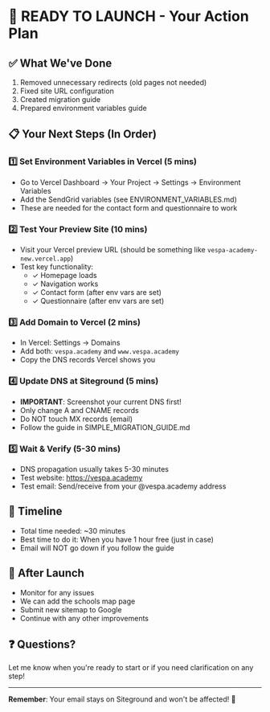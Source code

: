 # 🚀 READY TO LAUNCH - Your Action Plan

## ✅ What We've Done
1. Removed unnecessary redirects (old pages not needed)
2. Fixed site URL configuration 
3. Created migration guide
4. Prepared environment variables guide

## 📋 Your Next Steps (In Order)

### 1️⃣ Set Environment Variables in Vercel (5 mins)
- Go to Vercel Dashboard → Your Project → Settings → Environment Variables
- Add the SendGrid variables (see ENVIRONMENT_VARIABLES.md)
- These are needed for the contact form and questionnaire to work

### 2️⃣ Test Your Preview Site (10 mins)
- Visit your Vercel preview URL (should be something like `vespa-academy-new.vercel.app`)
- Test key functionality:
  - ✓ Homepage loads
  - ✓ Navigation works
  - ✓ Contact form (after env vars are set)
  - ✓ Questionnaire (after env vars are set)

### 3️⃣ Add Domain to Vercel (2 mins)
- In Vercel: Settings → Domains
- Add both: `vespa.academy` and `www.vespa.academy`
- Copy the DNS records Vercel shows you

### 4️⃣ Update DNS at Siteground (5 mins)
- **IMPORTANT**: Screenshot your current DNS first!
- Only change A and CNAME records
- Do NOT touch MX records (email)
- Follow the guide in SIMPLE_MIGRATION_GUIDE.md

### 5️⃣ Wait & Verify (5-30 mins)
- DNS propagation usually takes 5-30 minutes
- Test website: https://vespa.academy
- Test email: Send/receive from your @vespa.academy address

## 🎯 Timeline
- Total time needed: ~30 minutes
- Best time to do it: When you have 1 hour free (just in case)
- Email will NOT go down if you follow the guide

## 📱 After Launch
- Monitor for any issues
- We can add the schools map page
- Submit new sitemap to Google
- Continue with any other improvements

## ❓ Questions?
Let me know when you're ready to start or if you need clarification on any step!

---
**Remember**: Your email stays on Siteground and won't be affected! 📧 